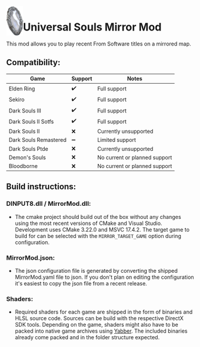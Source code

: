 <img align="left" width="45" src="assets/icon.png" alt="Resume application project app icon">

# Universal Souls Mirror Mod

This mod allows you to play recent From Software titles on a mirrored map. 

## Compatibility:

| Game                  | Support                   | Notes                           |
| --------------------- | ------------------------- | ------------------------------- |
| Elden Ring            | :heavy_check_mark:        | Full support                    |
| Sekiro                | :heavy_check_mark:        | Full support                    |
| Dark Souls III        | :heavy_check_mark:        | Full support                    |
| Dark Souls II Sotfs   | :heavy_check_mark:        | Full support                    |
| Dark Souls II         | :x:                       | Currently unsupported           |
| Dark Souls Remastered | :heavy_minus_sign:        | Limited support                 | 
| Dark Souls Ptde       | :x:                       | Currently unsupported           | 
| Demon's Souls         | :x:                       | No current or planned support   | 
| Bloodborne            | :x:                       | No current or planned support   | 

## Build instructions:
 ### DINPUT8.dll / MirrorMod.dll:
 - The cmake project should build out of the box without any changes using the most recent versions of CMake and Visual Studio. Development uses CMake 3.22.0 and MSVC 17.4.2. The target game to build for can be selected with the `MIRROR_TARGET_GAME` option during configuration. 

 ### MirrorMod.json:
 - The json configuration file is generated by converting the shipped MirrorMod.yaml file to json. If you don't plan on editing the configuration it's easiest to copy the json file from a recent release. 

 ### Shaders:
 - Required shaders for each game are shipped in the form of binaries and HLSL source code. Sources can be build with the respective DirectX SDK tools. Depending on the game, shaders might also have to be packed into native game archives using [Yabber](https://github.com/JKAnderson/Yabber). The included binaries already come packed and in the folder structure expected.
